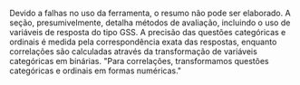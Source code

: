 Devido a falhas no uso da ferramenta, o resumo não pode ser elaborado. A seção, presumivelmente, detalha métodos de avaliação, incluindo o uso de variáveis de resposta do tipo GSS. A precisão das questões categóricas e ordinais é medida pela correspondência exata das respostas, enquanto correlações são calculadas através da transformação de variáveis categóricas em binárias. "Para correlações, transformamos questões categóricas e ordinais em formas numéricas."